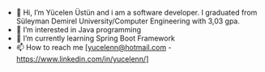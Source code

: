 - 👋 Hi, I’m Yücelen Üstün and i am a software developer. I graduated from Süleyman Demirel University/Computer Engineering with 3,03 gpa.
- 👀 I’m interested in Java programming
- 🌱 I’m currently learning Spring Boot Framework
- 📫 How to reach me [yucelenn@hotmail.com - https://www.linkedin.com/in/yucelenn/]

<!---
yucelenn/yucelenn is a ✨ special ✨ repository because its `README.md` (this file) appears on your GitHub profile.
You can click the Preview link to take a look at your changes.
--->
